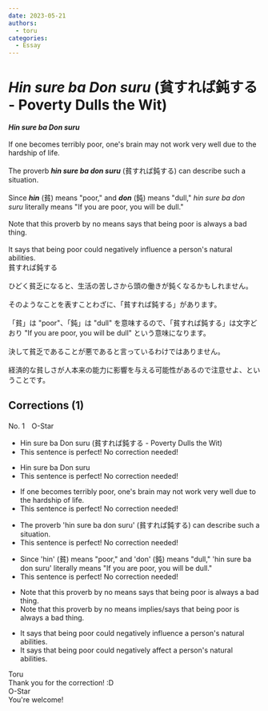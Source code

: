 ```yaml
---
date: 2023-05-21
authors:
  - toru
categories:
  - Essay
---
```


<h1 id="subject_show"><strong><em>Hin sure ba Don suru</strong></em> (貧すれば鈍する - Poverty Dulls the Wit)</h1>
<div class="date" hidden>May 21, 2023 12:20</div>
<div id="post"><div id="body_show_ori">
<strong><em>Hin sure ba Don suru</strong></em><br/><br/>If one becomes terribly poor, one's brain may not work very well due to the hardship of life.<br/><br/>The proverb <strong><em>hin sure ba don suru</em></strong> (貧すれば鈍する) can describe such a situation.<br/><br/>Since <strong><em>hin</em></strong> (貧) means "poor," and <strong><em>don</em></strong> (鈍) means "dull," <em>hin sure ba don suru</em> literally means "If you are poor, you will be dull."<br/><br/>Note that this proverb by no means says that being poor is always a bad thing.<br/><br/>It says that being poor could negatively influence a person's natural abilities.
</div></div>

<!-- more -->

<div id="post_ja"><div id="body_show_mo">
貧すれば鈍する<br/><br/>ひどく貧乏になると、生活の苦しさから頭の働きが鈍くなるかもしれません。<br/><br/>そのようなことを表すことわざに、「貧すれば鈍する」があります。<br/><br/>「貧」は "poor"、「鈍」は "dull" を意味するので、「貧すれば鈍する」は文字どおり "If you are poor, you will be dull" という意味になります。<br/><br/>決して貧乏であることが悪であると言っているわけではありません。<br/><br/>経済的な貧しさが人本来の能力に影響を与える可能性があるので注意せよ、ということです。
</div></div>

## Corrections (1)
<div id="block"><div class="first_name"> No. 1　<span class="just_name">O-Star</span></div><div id="block2">
<ul class="correction_field">
<li class="incorrect">Hin sure ba Don suru (貧すれば鈍する - Poverty Dulls the Wit)</li>
<li class="corrected perfect">This sentence is perfect! No correction needed!</li>
</ul>
<ul class="correction_field">
<li class="incorrect">Hin sure ba Don suru</li>
<li class="corrected perfect">This sentence is perfect! No correction needed!</li>
</ul>
<ul class="correction_field">
<li class="incorrect">If one becomes terribly poor, one's brain may not work very well due to the hardship of life.</li>
<li class="corrected perfect">This sentence is perfect! No correction needed!</li>
</ul>
<ul class="correction_field">
<li class="incorrect">The proverb 'hin sure ba don suru' (貧すれば鈍する) can describe such a situation.</li>
<li class="corrected perfect">This sentence is perfect! No correction needed!</li>
</ul>
<ul class="correction_field">
<li class="incorrect">Since 'hin' (貧) means "poor," and 'don' (鈍) means "dull," 'hin sure ba don suru' literally means "If you are poor, you will be dull."</li>
<li class="corrected perfect">This sentence is perfect! No correction needed!</li>
</ul>
<ul class="correction_field">
<li class="incorrect">Note that this proverb by no means says that being poor is always a bad thing.</li>
<li class="corrected correct">
Note that this proverb by no means <span class="f_blue">implies/says t</span>hat being poor is always a bad thing.
</li>
</ul>
<ul class="correction_field">
<li class="incorrect">It says that being poor could negatively influence a person's natural abilities.</li>
<li class="corrected correct">
It says that being poor could negatively <span class="f_bold">affect </span>a person's natural abilities.
</li>
</ul>
</div><div class="name"><span class="just_name">Toru</span><br>
Thank you for the correction! :D
</div>
<div class="name"><span class="just_name">O-Star</span><br>
You're welcome!
</div>
</div>
